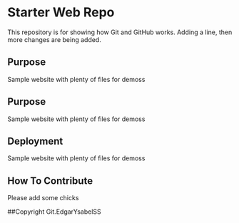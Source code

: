 # Starter Web Repo

This repository is for showing how Git and GitHub works. Adding a line, then more changes are being added.

## Purpose

Sample website with plenty of files for demoss

## Purpose
Sample website with plenty of files for demoss


## Deployment
Sample website with plenty of files for demoss

## How To Contribute

Please add some chicks

##Copyright
Git.EdgarYsabelSS